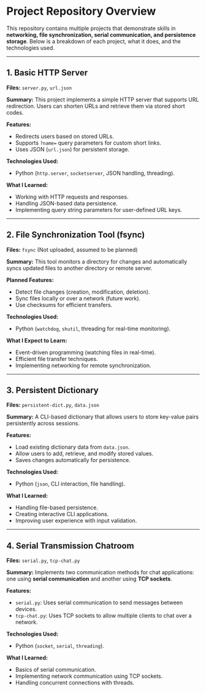 # Project Repository Overview

This repository contains multiple projects that demonstrate skills in **networking, file synchronization, serial communication, and persistence storage**. Below is a breakdown of each project, what it does, and the technologies used.

---

## 1. Basic HTTP Server
**Files:** `server.py`, `url.json`

**Summary:** This project implements a simple HTTP server that supports URL redirection. Users can shorten URLs and retrieve them via stored short codes.

**Features:**
- Redirects users based on stored URLs.
- Supports `?name=` query parameters for custom short links.
- Uses JSON (`url.json`) for persistent storage.

**Technologies Used:**
- Python (`http.server`, `socketserver`, JSON handling, threading).

**What I Learned:**
- Working with HTTP requests and responses.
- Handling JSON-based data persistence.
- Implementing query string parameters for user-defined URL keys.

---

## 2. File Synchronization Tool (fsync)
**Files:** `fsync` (Not uploaded, assumed to be planned)

**Summary:** This tool monitors a directory for changes and automatically syncs updated files to another directory or remote server.

**Planned Features:**
- Detect file changes (creation, modification, deletion).
- Sync files locally or over a network (future work).
- Use checksums for efficient transfers.

**Technologies Used:**
- Python (`watchdog`, `shutil`, threading for real-time monitoring).

**What I Expect to Learn:**
- Event-driven programming (watching files in real-time).
- Efficient file transfer techniques.
- Implementing networking for remote synchronization.

---

## 3. Persistent Dictionary
**Files:** `persistent-dict.py`, `data.json`

**Summary:** A CLI-based dictionary that allows users to store key-value pairs persistently across sessions.

**Features:**
- Load existing dictionary data from `data.json`.
- Allow users to add, retrieve, and modify stored values.
- Saves changes automatically for persistence.

**Technologies Used:**
- Python (`json`, CLI interaction, file handling).

**What I Learned:**
- Handling file-based persistence.
- Creating interactive CLI applications.
- Improving user experience with input validation.

---

## 4. Serial Transmission Chatroom
**Files:** `serial.py`, `tcp-chat.py`

**Summary:** Implements two communication methods for chat applications: one using **serial communication** and another using **TCP sockets**.

**Features:**
- `serial.py`: Uses serial communication to send messages between devices.
- `tcp-chat.py`: Uses TCP sockets to allow multiple clients to chat over a network.

**Technologies Used:**
- Python (`socket`, `serial`, `threading`).

**What I Learned:**
- Basics of serial communication.
- Implementing network communication using TCP sockets.
- Handling concurrent connections with threads.
